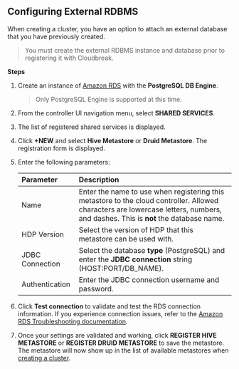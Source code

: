 ## Configuring External RDBMS 

When creating a cluster, you have an option to attach an external database that you have previously created. 

> You must create the external RDBMS instance and database prior to registering it with Cloudbreak.

**Steps** 

1. Create an instance of <a href="https://aws.amazon.com/rds/" target="_blank">Amazon RDS</a> with the **PostgreSQL DB Engine**.

    > Only PostgreSQL Engine is supported at this time.

2. From the controller UI navigation menu, select **SHARED SERVICES**.

3. The list of registered shared services is displayed.

4. Click **+NEW** and select **Hive Metastore** or **Druid Metastore**. The registration form is displayed.

5. Enter the following parameters:

    | Parameter | Description |
    |:---|:---|
    | Name | Enter the name to use when registering this metastore to the cloud controller. Allowed characters are lowercase letters, numbers, and dashes. This is **not** the database name. |
    | HDP Version | Select the version of HDP that this metastore can be used with. |
    | JDBC Connection | Select the database **type** (PostgreSQL) and enter the **JDBC connection** string (HOST:PORT/DB_NAME). |
    | Authentication | Enter the JDBC connection username and password. |

6. Click **Test connection** to validate and test the RDS connection information. If you experience connection issues, refer to the <a href="http://docs.aws.amazon.com/AmazonRDS/latest/UserGuide/CHAP_Troubleshooting.html" target="_blank">Amazon RDS Troubleshooting documentation</a>.

7. Once your settings are validated and working, click **REGISTER HIVE METASTORE** or **REGISTER DRUID METASTORE** to save the metastore. The metastore will
now show up in the list of available metastores when [creating a cluster](aws-create.md).


